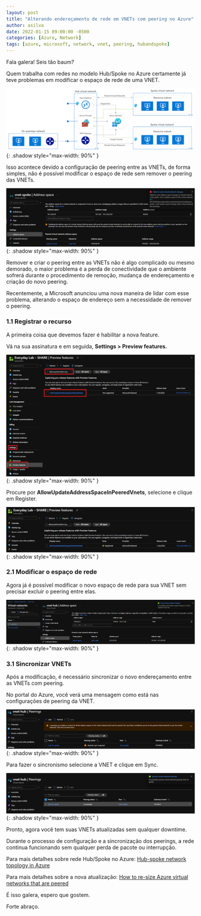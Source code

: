 ```yaml
---
layout: post
title: "Alterando endereçamento de rede em VNETs com peering no Azure"
author: asilva
date: 2022-01-15 09:00:00 -0500
categories: [Azure, Network]
tags: [azure, microsoft, network, vnet, peering, hubandspoke]
---
```


Fala galera! Seis tão baum?

Quem trabalha com redes no modelo Hub/Spoke no Azure certamente já teve problemas em modificar o espaço de rede de uma VNET.

![](/assets/img/16/vnets1.png){: .shadow style="max-width: 90%" }

Isso acontece devido a configuração de peering entre as VNETs, de forma simples, não é possível modificar o espaço de rede sem remover o peering das VNETs.

![](/assets/img/16/vnets2.png){: .shadow style="max-width: 90%" }

Remover e criar o peering entre as VNETs não é algo complicado ou mesmo demorado, o maior problema é a perda de conectividade que o ambiente sofrerá durante o procedimento de remoção, mudança de endereçamento e criação do novo peering.

Recentemente, a Microsoft anunciou uma nova maneira de lidar com esse problema, alterando o espaço de endereço sem a necessidade de remover o peering.

### **1.1 Registrar o recurso**

A primeira coisa que devemos fazer é habilitar a nova feature.

Vá na sua assinatura e em seguida, **Settings > Preview features.**

![](/assets/img/16/vnets3.png){: .shadow style="max-width: 90%" }

Procure por **AllowUpdateAddressSpaceInPeeredVnets**, selecione e clique em Register.

![](/assets/img/16/vnets4.png){: .shadow style="max-width: 90%" }

### **2.1 Modificar o espaço de rede**

Agora já é possível modificar o novo espaço de rede para sua VNET sem precisar excluir o peering entre elas.

![](/assets/img/16/vnets5.png){: .shadow style="max-width: 90%" }

### **3.1 Sincronizar VNETs**

Após a modificação, é necessário sincronizar o novo endereçamento entre as VNETs com peering.

No portal do Azure, você verá uma mensagem como está nas configurações de peering da VNET.

![](/assets/img/16/vnets6.png){: .shadow style="max-width: 90%" }

Para fazer o sincronismo selecione a VNET e clique em Sync.

![](/assets/img/16/vnets7.png){: .shadow style="max-width: 90%" }

Pronto, agora você tem suas VNETs atualizadas sem qualquer downtime.

Durante o processo de configuração e a sincronização dos peerings, a rede continua funcionando sem qualquer perda de pacote ou interrupção.

Para mais detalhes sobre rede Hub/Spoke no Azure: <a href="https://docs.microsoft.com/en-us/azure/architecture/reference-architectures/hybrid-networking/hub-spoke?tabs=clil" target="_blank"> Hub-spoke network topology in Azure</a> 

Para mais detalhes sobre a nova atualização: <a href="https://azure.microsoft.com/en-us/blog/how-to-resize-azure-virtual-networks-that-are-peered-now-in-preview/#:~:text=To%20do%20this%20in%20PowerShell,the%20following%20feature%20flag%3A%20Microsoft." target="_blank"> How to re-size Azure virtual networks that are peered</a>

É isso galera, espero que gostem.

Forte abraço.

